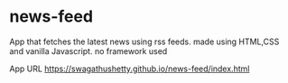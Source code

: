 # news-feed
App that fetches the latest news using rss feeds. made using HTML,CSS and vanilla Javascript. no framework used

App URL
https://swagathushetty.github.io/news-feed/index.html

